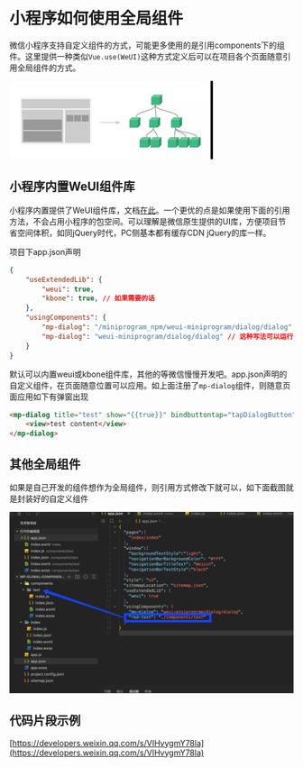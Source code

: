 # 小程序如何使用全局组件
微信小程序支持自定义组件的方式，可能更多使用的是引用components下的组件。这里提供一种类似`Vue.use(WeUI)`这种方式定义后可以在项目各个页面随意引用全局组件的方式。

![Components](https://raw.githubusercontent.com/ManfredHu/manfredHu.github.io/master/images/globalComponents.png)

## 小程序内置WeUI组件库
小程序内置提供了WeUI组件库，文档[在此](https://developers.weixin.qq.com/miniprogram/dev/extended/weui/quickstart.html)。一个更优的点是如果使用下面的引用方法，不会占用小程序的包空间。可以理解是微信原生提供的UI库，方便项目节省空间体积，如同jQuery时代，PC侧基本都有缓存CDN jQuery的库一样。

项目下app.json声明
```json
{
	"useExtendedLib": {
		"weui": true,
		"kbone": true, // 如果需要的话
	},
	"usingComponents": {
		"mp-dialog": "/miniprogram_npm/weui-miniprogram/dialog/dialog",
		"mp-dialog": "weui-miniprogram/dialog/dialog" // 这种写法可以运行，而且更加简洁
	}
}
```

默认可以内置weui或kbone组件库，其他的等微信慢慢开发吧。app.json声明的自定义组件，在页面随意位置可以应用。如上面注册了`mp-dialog`组件，则随意页面应用如下有弹窗出现

```html
<mp-dialog title="test" show="{{true}}" bindbuttontap="tapDialogButton" buttons="{{[{text: '取消'}, {text: '确认'}]}}">
	<view>test content</view>
</mp-dialog>
```

## 其他全局组件
如果是自己开发的组件想作为全局组件，则引用方式修改下就可以，如下面截图就是封装好的自定义组件

![截图](https://raw.githubusercontent.com/ManfredHu/manfredHu.github.io/master/images/ppl/P7blAY.png)

## 代码片段示例
[https://developers.weixin.qq.com/s/VIHvygmY78la](https://developers.weixin.qq.com/s/VIHvygmY78la)
